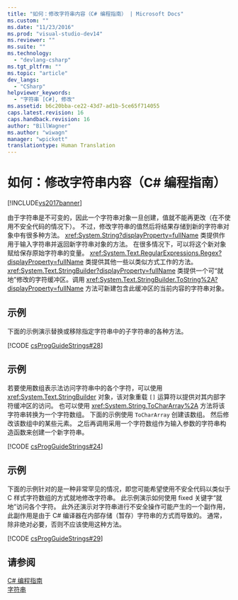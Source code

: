 ```yaml
---
title: "如何：修改字符串内容（C# 编程指南） | Microsoft Docs"
ms.custom: ""
ms.date: "11/23/2016"
ms.prod: "visual-studio-dev14"
ms.reviewer: ""
ms.suite: ""
ms.technology: 
  - "devlang-csharp"
ms.tgt_pltfrm: ""
ms.topic: "article"
dev_langs: 
  - "CSharp"
helpviewer_keywords: 
  - "字符串 [C#], 修改"
ms.assetid: b6c20bba-ce22-43d7-ad1b-5ce65f714055
caps.latest.revision: 16
caps.handback.revision: 16
author: "BillWagner"
ms.author: "wiwagn"
manager: "wpickett"
translationtype: Human Translation
---
```

# 如何：修改字符串内容（C# 编程指南）
[!INCLUDE[vs2017banner](../../../csharp/includes/vs2017banner.md)]

由于字符串是不可变的，因此一个字符串对象一旦创建，值就不能再更改（在不使用不安全代码的情况下）。  不过，修改字符串的值然后将结果存储到新的字符串对象中有很多种方法。  <xref:System.String?displayProperty=fullName> 类提供作用于输入字符串并返回新字符串对象的方法。  在很多情况下，可以将这个新对象赋给保存原始字符串的变量。  <xref:System.Text.RegularExpressions.Regex?displayProperty=fullName> 类提供其他一些以类似方式工作的方法。  <xref:System.Text.StringBuilder?displayProperty=fullName> 类提供一个可“就地”修改的字符缓冲区。调用 <xref:System.Text.StringBuilder.ToString%2A?displayProperty=fullName> 方法可新建包含此缓冲区的当前内容的字符串对象。  
  
## 示例  
 下面的示例演示替换或移除指定字符串中的子字符串的各种方法。  
  
 [!CODE [csProgGuideStrings#28](../CodeSnippet/VS_Snippets_VBCSharp/csProgGuideStrings#28)]  
  
## 示例  
 若要使用数组表示法访问字符串中的各个字符，可以使用 <xref:System.Text.StringBuilder> 对象，该对象重载 `[]` 运算符以提供对其内部字符缓冲区的访问。  也可以使用 <xref:System.String.ToCharArray%2A> 方法将该字符串转换为一个字符数组。  下面的示例使用 `ToCharArray` 创建该数组。  然后修改该数组中的某些元素。  之后再调用采用一个字符数组作为输入参数的字符串构造函数来创建一个新字符串。  
  
 [!CODE [csProgGuideStrings#24](../CodeSnippet/VS_Snippets_VBCSharp/csProgGuideStrings#24)]  
  
## 示例  
 下面的示例针对的是一种非常罕见的情况，即您可能希望使用不安全代码以类似于 C 样式字符数组的方式就地修改字符串。  此示例演示如何使用 fixed 关键字“就地”访问各个字符。  此外还演示对字符串进行不安全操作可能产生的一个副作用，此副作用是由于 C\# 编译器在内部存储（暂存）字符串的方式而导致的。  通常，除非绝对必要，否则不应该使用这种方法。  
  
 [!CODE [csProgGuideStrings#29](../CodeSnippet/VS_Snippets_VBCSharp/csProgGuideStrings#29)]  
  
## 请参阅  
 [C\# 编程指南](../../../csharp/programming-guide/index.md)   
 [字符串](../../../csharp/programming-guide/strings/index.md)
